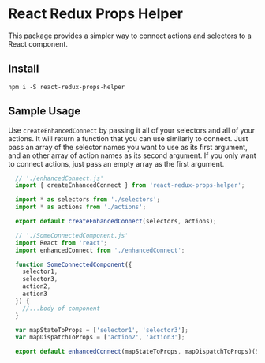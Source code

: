 # React Redux Props Helper

This package provides a simpler way to connect actions and selectors to a
React component.

## Install
`npm i -S react-redux-props-helper`

## Sample Usage
Use `createEnhancedConnect` by passing it all of your selectors and all of your
actions. It will return a function that you can use similarly to connect. Just
pass an array of the selector names you want to use as its first argument,
and an other array of action names as its second argument. If you only want to
connect actions, just pass an empty array as the first argument.

```javascript
  // './enhancedConnect.js'
  import { createEnhancedConnect } from 'react-redux-props-helper';

  import * as selectors from './selectors';
  import * as actions from './actions';

  export default createEnhancedConnect(selectors, actions);

  // './SomeConnectedComponent.js'
  import React from 'react';
  import enhancedConnect from './enhancedConnect';

  function SomeConnectedComponent({
    selector1,
    selector3,
    action2,
    action3
  }) {
    //...body of component
  }

  var mapStateToProps = ['selector1', 'selector3'];
  var mapDispatchToProps = ['action2', 'action3'];

  export default enhancedConnect(mapStateToProps, mapDispatchToProps)(SomeConnectedComponent);
```
